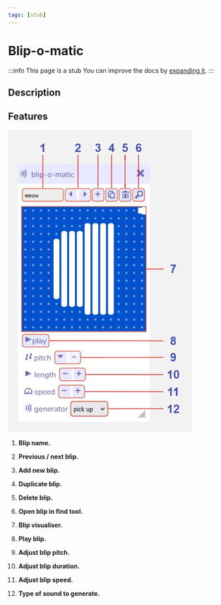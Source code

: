 ```yaml
---
tags: [stub]
---
```


# Blip-o-matic

:::info This page is a stub
You can improve the docs by [expanding it](../../contributing).
:::

## Description



## Features

![blip-o-matic diagram](.images/blipomaticDiagram.JPG)

1. **Blip name.** 

2. **Previous / next blip.** 

3. **Add new blip.** 

4. **Duplicate blip.** 

5. **Delete blip.** 

6. **Open blip in find tool.** 

7. **Blip visualiser.** 

8. **Play blip.** 

9. **Adjust blip pitch.** 

10. **Adjust blip duration.** 

11. **Adjust blip speed.** 

12. **Type of sound to generate.** 